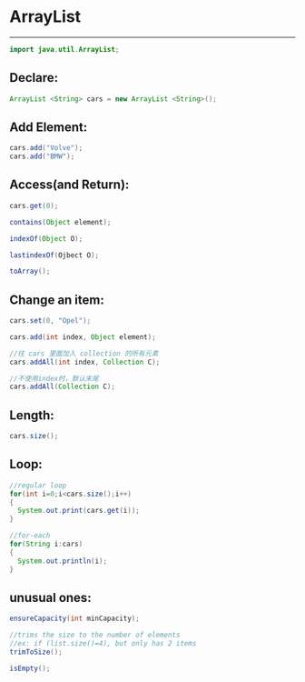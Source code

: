 # ArrayList
---

```java
import java.util.ArrayList;
```

## Declare:
```java
ArrayList <String> cars = new ArrayList <String>();
```

## Add Element:
```java
cars.add("Volve");
cars.add("BMW");
```

## Access(and Return):
```java
cars.get(0);

contains(Object element);

indexOf(Object O);

lastindexOf(Ojbect O);

toArray();
```

## Change an item:
```java
cars.set(0, "Opel");

cars.add(int index, Object element);

//往 cars 里面加入 collection 的所有元素
cars.addAll(int index, Collection C);

//不使用index时，默认末尾
cars.addAll(Collection C);
```

## Length:
```java
cars.size();
```

## Loop:
```java
//regular loop
for(int i=0;i<cars.size();i++)
{
  System.out.print(cars.get(i));
}

//for-each
for(String i:cars)
{
  System.out.println(i);
}
```

## unusual ones:
```java
ensureCapacity(int minCapacity);

//trims the size to the number of elements
//ex: if (list.size()=4), but only has 2 items
trimToSize();

isEmpty();
```
